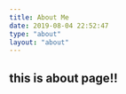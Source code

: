 ```yaml
---
title: About Me
date: 2019-08-04 22:52:47
type: "about"
layout: "about"
---
```

## this is about page!!
